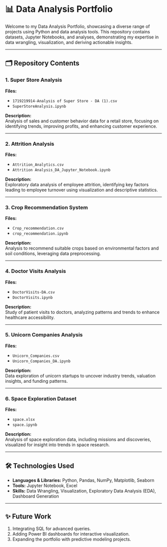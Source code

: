 # 📊 Data Analysis Portfolio

Welcome to my Data Analysis Portfolio, showcasing a diverse range of projects using Python and data analysis tools. This repository contains datasets, Jupyter Notebooks, and analyses, demonstrating my expertise in data wrangling, visualization, and deriving actionable insights.

---

## 🗂️ Repository Contents

### 1. Super Store Analysis
**Files:**
- `1719219914-Analysis of Super Store - DA (1).csv`
- `SuperStoreAnalysis.ipynb`

**Description:**  
Analysis of sales and customer behavior data for a retail store, focusing on identifying trends, improving profits, and enhancing customer experience.

---

### 2. Attrition Analysis
**Files:**
- `Attrition_Analytics.csv`
- `Attrition Analysis_DA_Jupyter_Notebook.ipynb`

**Description:**  
Exploratory data analysis of employee attrition, identifying key factors leading to employee turnover using visualization and descriptive statistics.

---

### 3. Crop Recommendation System
**Files:**
- `Crop_recommendation.csv`
- `crop_recommendation.ipynb`

**Description:**  
Analysis to recommend suitable crops based on environmental factors and soil conditions, leveraging data preprocessing.

---

### 4. Doctor Visits Analysis
**Files:**
- `DoctorVisits-DA.csv`
- `DoctorVisits.ipynb`

**Description:**  
Study of patient visits to doctors, analyzing patterns and trends to enhance healthcare accessibility.

---

### 5. Unicorn Companies Analysis
**Files:**
- `Unicorn_Companies.csv`
- `Unicorn_Companies_DA.ipynb`

**Description:**  
Data exploration of unicorn startups to uncover industry trends, valuation insights, and funding patterns.

---

### 6. Space Exploration Dataset
**Files:**
- `space.xlsx`
- `space.ipynb`

**Description:**  
Analysis of space exploration data, including missions and discoveries, visualized for insight into trends in space research.

---

## 🛠️ Technologies Used
- **Languages & Libraries:** Python, Pandas, NumPy, Matplotlib, Seaborn  
- **Tools:** Jupyter Notebook, Excel  
- **Skills:** Data Wrangling, Visualization, Exploratory Data Analysis (EDA), Dashboard Generation

---

## ✨ Future Work
1. Integrating SQL for advanced queries.
2. Adding Power BI dashboards for interactive visualization.
3. Expanding the portfolio with predictive modeling projects.
